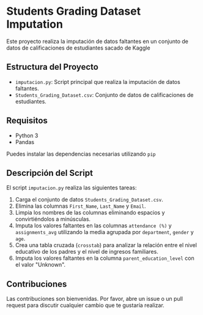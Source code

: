 # Students Grading Dataset Imputation

Este proyecto realiza la imputación de datos faltantes en un conjunto de datos de calificaciones de estudiantes sacado de Kaggle

## Estructura del Proyecto

- `imputacion.py`: Script principal que realiza la imputación de datos faltantes.
- `Students_Grading_Dataset.csv`: Conjunto de datos de calificaciones de estudiantes.

## Requisitos

- Python 3
- Pandas

Puedes instalar las dependencias necesarias utilizando `pip`

## Descripción del Script

El script `imputacion.py` realiza las siguientes tareas:

1. Carga el conjunto de datos `Students_Grading_Dataset.csv`.
2. Elimina las columnas `First_Name`, `Last_Name` y `Email`.
3. Limpia los nombres de las columnas eliminando espacios y convirtiéndolos a minúsculas.
4. Imputa los valores faltantes en las columnas `attendance (%)` y `assignments_avg` utilizando la media agrupada por `department`, `gender` y `age`.
5. Crea una tabla cruzada (`crosstab`) para analizar la relación entre el nivel educativo de los padres y el nivel de ingresos familiares.
6. Imputa los valores faltantes en la columna `parent_education_level` con el valor "Unknown".

## Contribuciones

Las contribuciones son bienvenidas. Por favor, abre un issue o un pull request para discutir cualquier cambio que te gustaría realizar.